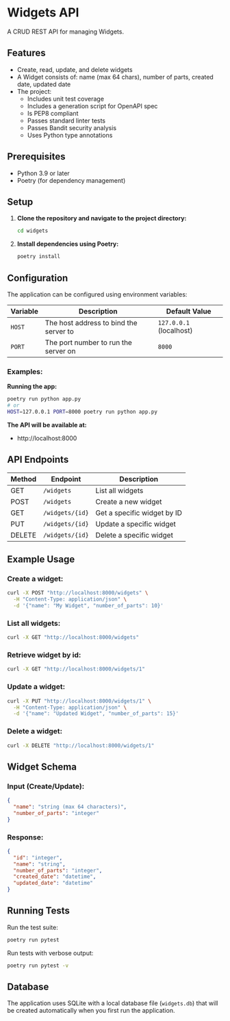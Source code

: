 # Widgets API

A CRUD REST API for managing Widgets.

## Features

- Create, read, update, and delete widgets
- A Widget consists of: name (max 64 chars), number of parts, created date, updated date
- The project:
  - Includes unit test coverage
  - Includes a generation script for OpenAPI spec
  - Is PEP8 compliant
  - Passes standard linter tests
  - Passes Bandit security analysis
  - Uses Python type annotations


## Prerequisites

- Python 3.9 or later
- Poetry (for dependency management)

## Setup

1. **Clone the repository and navigate to the project directory:**
   ```bash
   cd widgets
   ```

2. **Install dependencies using Poetry:**
   ```bash
   poetry install
   ```

## Configuration

The application can be configured using environment variables:

| Variable | Description | Default Value |
|----------|-------------|---------------|
| `HOST` | The host address to bind the server to | `127.0.0.1` (localhost) |
| `PORT` | The port number to run the server on | `8000` |

### Examples:

**Running the app:**
```bash
poetry run python app.py
# or
HOST=127.0.0.1 PORT=8000 poetry run python app.py
```

**The API will be available at:**
- http://localhost:8000


## API Endpoints

| Method | Endpoint | Description |
|--------|----------|-------------|
| GET    | `/widgets` | List all widgets |
| POST   | `/widgets` | Create a new widget |
| GET    | `/widgets/{id}` | Get a specific widget by ID |
| PUT    | `/widgets/{id}` | Update a specific widget |
| DELETE | `/widgets/{id}` | Delete a specific widget |

## Example Usage

### Create a widget:
```bash
curl -X POST "http://localhost:8000/widgets" \
  -H "Content-Type: application/json" \
  -d '{"name": "My Widget", "number_of_parts": 10}'
```

### List all widgets:
```bash
curl -X GET "http://localhost:8000/widgets"
```

### Retrieve widget by id:
```bash
curl -X GET "http://localhost:8000/widgets/1"
```

### Update a widget:
```bash
curl -X PUT "http://localhost:8000/widgets/1" \
  -H "Content-Type: application/json" \
  -d '{"name": "Updated Widget", "number_of_parts": 15}'
```

### Delete a widget:
```bash
curl -X DELETE "http://localhost:8000/widgets/1"
```

## Widget Schema

### Input (Create/Update):
```json
{
  "name": "string (max 64 characters)",
  "number_of_parts": "integer"
}
```

### Response:
```json
{
  "id": "integer",
  "name": "string",
  "number_of_parts": "integer",
  "created_date": "datetime",
  "updated_date": "datetime"
}
```


## Running Tests

Run the test suite:
```bash
poetry run pytest
```

Run tests with verbose output:
```bash
poetry run pytest -v
```

## Database

The application uses SQLite with a local database file (`widgets.db`) that will be created automatically when you first run the application.